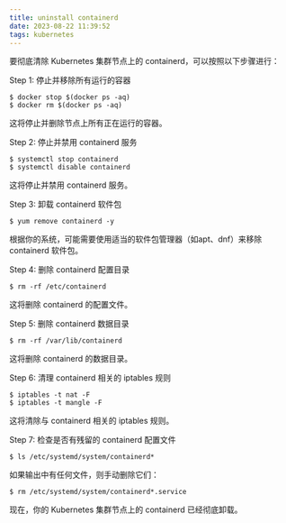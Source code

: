 ```yaml
---
title: uninstall containerd
date: 2023-08-22 11:39:52
tags: kubernetes
---
```

要彻底清除 Kubernetes 集群节点上的 containerd，可以按照以下步骤进行：

Step 1: 停止并移除所有运行的容器
```
$ docker stop $(docker ps -aq)
$ docker rm $(docker ps -aq)
```
这将停止并删除节点上所有正在运行的容器。

Step 2: 停止并禁用 containerd 服务
```
$ systemctl stop containerd
$ systemctl disable containerd
```
这将停止并禁用 containerd 服务。

Step 3: 卸载 containerd 软件包
```
$ yum remove containerd -y
```
根据你的系统，可能需要使用适当的软件包管理器（如apt、dnf）来移除 containerd 软件包。

Step 4: 删除 containerd 配置目录
```
$ rm -rf /etc/containerd
```
这将删除 containerd 的配置文件。

Step 5: 删除 containerd 数据目录
```
$ rm -rf /var/lib/containerd
```
这将删除 containerd 的数据目录。

Step 6: 清理 containerd 相关的 iptables 规则
```
$ iptables -t nat -F
$ iptables -t mangle -F
```
这将清除与 containerd 相关的 iptables 规则。

Step 7: 检查是否有残留的 containerd 配置文件
```
$ ls /etc/systemd/system/containerd*
```
如果输出中有任何文件，则手动删除它们：
```
$ rm /etc/systemd/system/containerd*.service
```

现在，你的 Kubernetes 集群节点上的 containerd 已经彻底卸载。